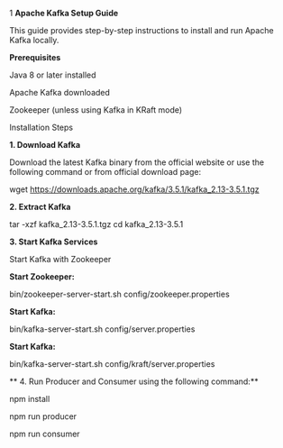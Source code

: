 1
**Apache Kafka Setup Guide**

This guide provides step-by-step instructions to install and run Apache Kafka locally.

**Prerequisites**

Java 8 or later installed

Apache Kafka downloaded

Zookeeper (unless using Kafka in KRaft mode)

Installation Steps

**1. Download Kafka**

Download the latest Kafka binary from the official website or use the following command or from official download page:

wget https://downloads.apache.org/kafka/3.5.1/kafka_2.13-3.5.1.tgz

**2. Extract Kafka**

tar -xzf kafka_2.13-3.5.1.tgz
cd kafka_2.13-3.5.1

**3. Start Kafka Services**

Start Kafka with Zookeeper

  **Start Zookeeper:**
  
  bin/zookeeper-server-start.sh config/zookeeper.properties
  
  **Start Kafka:**
  
  bin/kafka-server-start.sh config/server.properties
  
  **Start Kafka:**
  
  bin/kafka-server-start.sh config/kraft/server.properties

** 4. Run Producer and Consumer using the following command:**

npm install

npm run producer

npm run consumer


